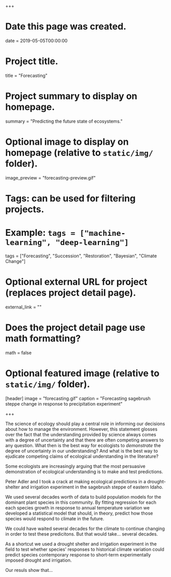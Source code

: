 +++
# Date this page was created.
date = 2019-05-05T00:00:00

# Project title.
title = "Forecasting"

# Project summary to display on homepage.
summary = "Predicting the future state of ecosystems."

# Optional image to display on homepage (relative to `static/img/` folder).
image_preview = "forecasting-preview.gif"

# Tags: can be used for filtering projects.
# Example: `tags = ["machine-learning", "deep-learning"]`
tags = ["Forecasting", "Succession", "Restoration", "Bayesian", "Climate Change"]

# Optional external URL for project (replaces project detail page).
external_link = ""

# Does the project detail page use math formatting?
math = false

# Optional featured image (relative to `static/img/` folder).
[header]
image = "forecasting.gif"
caption = "Forecasting sagebrush steppe change in response to precipitation experiment"

+++

The science of ecology should play a central role in informing our decisions about how to manage the environment. However, this statement glosses over the fact that the understanding provided by science always comes with a degree of uncertainty and that there are often competing answers to any question.  What then is the best way for ecologists to *demonstrate* the degree of uncertainty in our understanding? And what is the best way to ejudicate competing claims of ecological understanding in the literature? 

Some ecologists are increasingly arguing that the most persuasive demonstration of ecological understanding is to make and test predictions.

Peter Adler and I took a crack at making ecological predictions in a drought-shelter and irrigation experiment in the sagebrush steppe of eastern Idaho.  

We used several decades worth of data to build population models for the dominant plant species in this community.  By fitting regression for each each species growth in response to annual temperature variation we developed a statistical model that should, in theory, predict how those species would respond to climate in the future.  

We could have waited several decades for the climate to continue changing in order to test these predicitons.  But that would take... several decades.  

As a shortcut we used a drought shelter and irrigation experiment in the field to test whether species' responses to historical climate variation could predict species contemporary response to short-term experimentally imposed drought and irrigation.  

Our resuls show that... 





